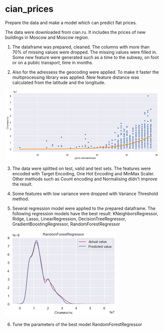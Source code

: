 # cian_prices
Prepare the data and make a model which can predict flat prices.

The data were downloaded from cian.ru. It includes the prices of new buildings in Moscow and Moscow region.

1. The dataframe was prepared, cleaned. The columns with more than 70% of missing values were dropped. 
The missing values were filled in. Some new feature were generated such as a time to the subway, on foot or
on a public transport, time in months. 

2. Also for the adressess the geocoding were applied. To make it faster the multiprocessing library was applied.
New feature distance was calculated from the latitude and the longitude.

![alt text](https://raw.githubusercontent.com/aleksanp/cian_prices/main/Date%20-%20Price.png)

3. The data were splitted on test, valid and test sets. The features were encoded with Target Encoding, 
One Hot Encoding and MinMax Scaler. Other methods such as Count encoding and Normalising didn't improve the result.

4. Some features with low variance were dropped with Variance Threshold method.

5. Several regression model were applied to the prepared dataframe. The following regression models have 
the best result: KNeighborsRegressor, Ridge, Lasso, LinearRegression, DecisionTreeRegressor, 
GradientBoostingRegressor, RandomForestRegressor 

![alt text](https://raw.githubusercontent.com/aleksanp/cian_prices/main/Random%20Forest%20Regressor.png)

6. Tune the parameters of the best model RandomForestRegressor

